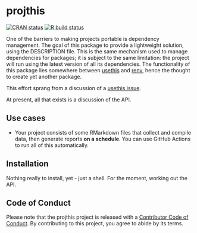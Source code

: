 
<!-- README.md is generated from README.Rmd. Please edit that file -->

# projthis

<!-- badges: start -->

[![CRAN
status](https://www.r-pkg.org/badges/version/projthis)](https://CRAN.R-project.org/package=projthis)
[![R build
status](https://github.com/ijlyttle/projthis/workflows/R-CMD-check/badge.svg)](https://github.com/ijlyttle/projthis/actions)
<!-- badges: end -->

One of the barriers to making projects portable is dependency
management. The goal of this package to provide a lightweight solution,
using the DESCRIPTION file. This is the same mechanism used to manage
dependencies for packages; it is subject to the same limitation: the
project will run using the latest version of all its dependencies. The
functionality of this package lies somewhere between
[usethis](https://usethis.r-lib.org/) and
[renv](https://rstudio.github.io/renv), hence the thought to create yet
another package.

This effort sprang from a discussion of a [usethis
issue](https://github.com/r-lib/usethis/issues/1194).

At present, all that exists is a discussion of the API.

## Use cases

  - Your project consists of some RMarkdown files that collect and
    compile data, then generate reports **on a schedule**. You can use
    GitHub Actions to run all of this automatically.

## Installation

Nothing really to install, yet - just a shell. For the moment, working
out the API.

## Code of Conduct

Please note that the projthis project is released with a [Contributor
Code of
Conduct](https://contributor-covenant.org/version/2/0/CODE_OF_CONDUCT.html).
By contributing to this project, you agree to abide by its terms.
